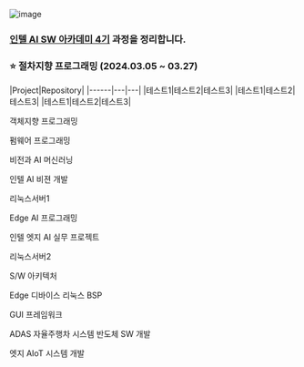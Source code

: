 ![image](https://github.com/user-attachments/assets/78604be0-2066-465a-8873-9d3a9c85dff7)

### [인텔 AI SW 아카데미 4기](https://www.kccistc.net/education/professionalSkillEduDetail.do?rootMenuId=3916&menuId=3919&gaebalwon_cd=09000&gwajeong_no=M2024005) 과정을 정리합니다.

### ⭐ 절차지향 프로그래밍 (2024.03.05 ~ 03.27)
|Project|Repository|
|------|---|---|
|테스트1|테스트2|테스트3|
|테스트1|테스트2|테스트3|
|테스트1|테스트2|테스트3|


객체지향 프로그래밍

펌웨어 프로그래밍

비전과 AI 머신러닝

인텔 AI 비젼 개발

리눅스서버1

Edge AI 프로그래밍

인텔 엣지 AI 실무 프로젝트

리눅스서버2

S/W 아키텍처

Edge 디바이스 리눅스 BSP

GUI 프레임워크

ADAS 자율주행차 시스템 반도체 SW 개발

엣지 AIoT 시스템 개발
